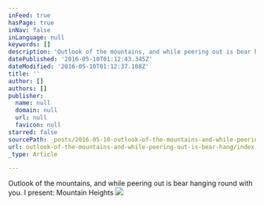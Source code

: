 ```yaml
---
inFeed: true
hasPage: true
inNav: false
inLanguage: null
keywords: []
description: 'Outlook of the mountains, and while peering out is bear hanging round with you. I present: Mountain Heights'
datePublished: '2016-05-10T01:12:43.345Z'
dateModified: '2016-05-10T01:12:37.108Z'
title: ''
author: []
authors: []
publisher:
  name: null
  domain: null
  url: null
  favicon: null
starred: false
sourcePath: _posts/2016-05-10-outlook-of-the-mountains-and-while-peering-out-is-bear-hang.md
url: outlook-of-the-mountains-and-while-peering-out-is-bear-hang/index.html
_type: Article

---
```

Outlook of the mountains, and while peering out is bear hanging round with you. I present: Mountain Heights
![](https://the-grid-user-content.s3-us-west-2.amazonaws.com/accb84ae-91fc-4562-bc3a-ebba2ea73e19.png)
